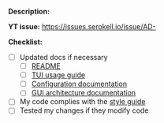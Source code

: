 **Description:**

**YT issue:** https://issues.serokell.io/issue/AD-

**Checklist:**

- [ ] Updated docs if necessary
  - [ ] [README](README.md)
  - [ ] [TUI usage guide](docs/usage-tui.md)
  - [ ] [Configuration documentation](docs/configuration.md)
  - [ ] [GUI architecture documentation](docs/gui-architecture.md)
- [ ] My code complies with the [style guide](docs/code-style.md)
- [ ] Tested my changes if they modify code
